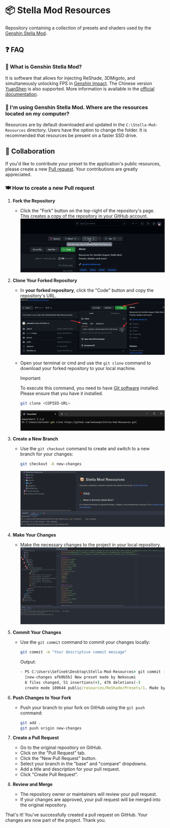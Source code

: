 # 📦 Stella Mod Resources
Repository containing a collection of presets and shaders used by the [Genshin Stella Mod](https://sefinek.net/genshin-impact-reshade/repositories).


## ❓ FAQ

### 💫 What is Genshin Stella Mod?
It is software that allows for injecting ReShade, 3DMigoto, and simultaneously unlocking FPS in [Genshin Impact](https://genshin.hoyoverse.com).
The Chinese version [YuanShen](https://www.yuanshen.com) is also supported.
More information is available in the [official documentation](https://sefinek.net/genshin-impact-reshade/docs?page=introduction).

### 📂 I'm using Genshin Stella Mod. Where are the resources located on my computer?
Resources are by default downloaded and updated in the `C:\Stella-Mod-Resources` directory. Users have the option to change the folder. It is recommended that resources be present on a faster SSD drive.


## 👥 Collaboration
If you'd like to contribute your preset to the application's public resources, please create a new [Pull request](https://github.com/sefinek24/Stella-Mod-Resources/pulls).
Your contributions are greatly appreciated.

### 🍽️ How to create a new Pull request

1. **Fork the Repository**
   - Click the "Fork" button on the top-right of the repository's page. This creates a copy of the repository in your GitHub account.
     ![Fork](assets/images/1.1-fork.png)

2. **Clone Your Forked Repository**
   - In **your forked repository**, click the "Code" button and copy the repository's URL.
     ![Copy HTTPS url](assets/images/2.1-copy-url.png)

   - Open your terminal or cmd and use the `git clone` command to download your forked repository to your local machine.
     > [!IMPORTANT]  
     > To execute this command, you need to have [Git software](https://git-scm.com/downloads) installed. Please ensure that you have it installed.
     
     ```bash
     git clone <COPIED-URL>
     ```
     ![Clone forked repository](assets/images/2.2-clone.png)

3. **Create a New Branch**
   - Use the `git checkout` command to create and switch to a new branch for your changes:
     ```bash
     git checkout -b new-changes
     ```
     ![Run git checkout](assets/images/3.1-checkout.png)

4. **Make Your Changes**
   - Make the necessary changes to the project in your local repository.
     ![Make your changes](assets/images/4.1-make-changes.png)

5. **Commit Your Changes**
   - Use the `git commit` command to commit your changes locally:
     ```bash
     git commit -m "Your descriptive commit message"
     ```
     Output:
     ```cmd
     - PS C:\Users\Sefinek\Desktop\Stella-Mod-Resources> git commit -m "New preset made by Nekosumi"
       [new-changes afb0b5b] New preset made by Nekosumi
       6 files changed, 51 insertions(+), 476 deletions(-)
       create mode 100644 public/resources/ReShade/Presets/1. Made by community/Example preset.ini
     ```

6. **Push Changes to Your Fork**
   - Push your branch to your fork on GitHub using the `git push` command:
     ```bash
     git add .
     git push origin new-changes
     ```

7. **Create a Pull Request**
   - Go to the original repository on GitHub.
   - Click on the "Pull Request" tab.
   - Click the "New Pull Request" button.
   - Select your branch in the "base" and "compare" dropdowns.
   - Add a title and description for your pull request.
   - Click "Create Pull Request".

8. **Review and Merge**
   - The repository owner or maintainers will review your pull request.
   - If your changes are approved, your pull request will be merged into the original repository.

That's it! You've successfully created a pull request on GitHub. Your changes are now part of the project. Thank you.